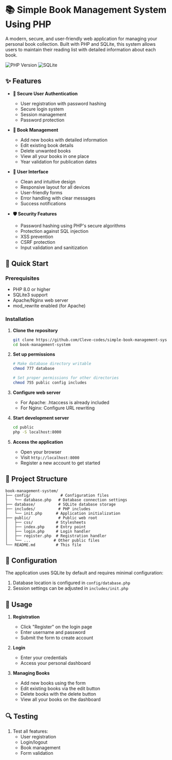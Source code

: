 # 📚 Simple Book Management System Using PHP

A modern, secure, and user-friendly web application for managing your personal book collection. Built with PHP and SQLite, this system allows users to maintain their reading list with detailed information about each book.

![PHP Version](https://img.shields.io/badge/PHP-8.0%2B-blue)
![SQLite](https://img.shields.io/badge/SQLite-3-green)

## ✨ Features

- **🔐 Secure User Authentication**
  - User registration with password hashing
  - Secure login system
  - Session management
  - Password protection

- **📖 Book Management**
  - Add new books with detailed information
  - Edit existing book details
  - Delete unwanted books
  - View all your books in one place
  - Year validation for publication dates

- **🎨 User Interface**
  - Clean and intuitive design
  - Responsive layout for all devices
  - User-friendly forms
  - Error handling with clear messages
  - Success notifications

- **🛡️ Security Features**
  - Password hashing using PHP's secure algorithms
  - Protection against SQL injection
  - XSS prevention
  - CSRF protection
  - Input validation and sanitization

## 🚀 Quick Start

### Prerequisites

- PHP 8.0 or higher
- SQLite3 support
- Apache/Nginx web server
- mod_rewrite enabled (for Apache)

### Installation

1. **Clone the repository**
   ```bash
   git clone https://github.com/Cleve-codes/simple-book-management-system.git
   cd book-management-system
   ```

2. **Set up permissions**
   ```bash
   # Make database directory writable
   chmod 777 database
   
   # Set proper permissions for other directories
   chmod 755 public config includes
   ```

3. **Configure web server**
   - For Apache: .htaccess is already included
   - For Nginx: Configure URL rewriting

4. **Start development server**
   ```bash
   cd public
   php -S localhost:8000
   ```

5. **Access the application**
   - Open your browser
   - Visit `http://localhost:8000`
   - Register a new account to get started

## 📁 Project Structure

```
book-management-system/
├── config/             # Configuration files
│   └── database.php   # Database connection settings
├── database/          # SQLite database storage
├── includes/          # PHP includes
│   └── init.php      # Application initialization
├── public/            # Public web root
│   ├── css/          # Stylesheets
│   ├── index.php     # Entry point
│   ├── login.php     # Login handler
│   ├── register.php  # Registration handler
│   └── ...          # Other public files
└── README.md         # This file
```

## 🔧 Configuration

The application uses SQLite by default and requires minimal configuration:

1. Database location is configured in `config/database.php`
2. Session settings can be adjusted in `includes/init.php`

## 🌟 Usage

1. **Registration**
   - Click "Register" on the login page
   - Enter username and password
   - Submit the form to create account

2. **Login**
   - Enter your credentials
   - Access your personal dashboard

3. **Managing Books**
   - Add new books using the form
   - Edit existing books via the edit button
   - Delete books with the delete button
   - View all your books on the dashboard


## 🔍 Testing

1. Test all features:
   - User registration
   - Login/logout
   - Book management
   - Form validation


